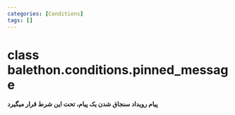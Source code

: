 ```yaml
---
categories: [Conditions]
tags: []
---
```


<h1>class balethon.conditions.<strong>pinned_message</strong></h1>

<p align="left" dir="rtl"><strong>پیام رویداد سنجاق شدن یک پیام، تحت این شرط قرار میگیرد</strong></p>